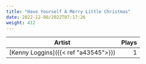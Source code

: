 ```yaml
---
title: "Have Yourself A Merry Little Christmas"
date: 2022-12-08/2022T07:17:26
weight: 412
---
```




 Artist | Plays 
----- | -----:
[Kenny Loggins]({{< ref "a43545">}}) | 1
